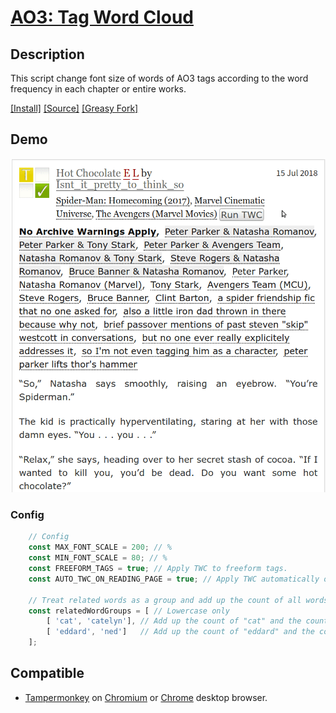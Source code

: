 # [AO3: Tag Word Cloud](https://github.com/Nellius/UserScripts/tree/master/AO3-Tag-Word-Cloud)

## Description

This script change font size of words of AO3 tags according to the word frequency in each chapter or entire works.

[\[Install\]](https://github.com/Nellius/UserScripts/raw/master/AO3-Tag-Word-Cloud/twc.user.js) [\[Source\]](https://github.com/Nellius/UserScripts/blob/master/AO3-Tag-Word-Cloud/twc.user.js) [\[Greasy Fork\]](https://greasyfork.org/ja/scripts/408055-ao3-tag-word-cloud)

## Demo

![demo](https://github.com/Nellius/UserScripts/raw/master/AO3-Tag-Word-Cloud/images/twc-demo.gif)

### Config

```javascript
    // Config
    const MAX_FONT_SCALE = 200; // %
    const MIN_FONT_SCALE = 80; // %
    const FREEFORM_TAGS = true; // Apply TWC to freeform tags.
    const AUTO_TWC_ON_READING_PAGE = true; // Apply TWC automatically on reading page.

    // Treat related words as a group and add up the count of all words in that group
    const relatedWordGroups = [ // Lowercase only
        [ 'cat', 'catelyn'], // Add up the count of "cat" and the count of "catelyn"
        [ 'eddard', 'ned']   // Add up the count of "eddard" and the count of "ned"
    ];
```

## Compatible

- [Tampermonkey](https://chrome.google.com/webstore/detail/tampermonkey/dhdgffkkebhmkfjojejmpbldmpobfkfo) on [Chromium](https://www.chromium.org/Home) or [Chrome](https://www.google.com/chrome/) desktop browser.
